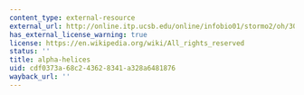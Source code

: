 ```yaml
---
content_type: external-resource
external_url: http://online.itp.ucsb.edu/online/infobio01/stormo2/oh/307.html
has_external_license_warning: true
license: https://en.wikipedia.org/wiki/All_rights_reserved
status: ''
title: alpha-helices
uid: cdf0373a-68c2-4362-8341-a328a6481876
wayback_url: ''
---
```

